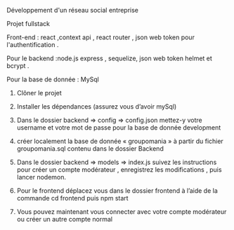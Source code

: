 Développement d'un réseau social entreprise 

Projet fullstack  

Front-end : react ,context api , react router , json web token pour l'authentification . 

Pour le backend :node.js express , sequelize, json web token helmet et bcrypt . 

Pour la base de donnée : MySql

1) Clôner le projet 

2) Installer les dépendances (assurez vous d’avoir mySql)

3) Dans le dossier backend => config => config.json mettez-y votre username et votre mot de passe pour la base de donnée development

4) créer localement la base de donnée « groupomania » à partir du fichier groupomania.sql contenu dans le dossier Backend

5) Dans le dossier backend => models => index.js suivez les instructions pour créer un compte modérateur , enregistrez les modifications , puis lancer nodemon. 

6) Pour le frontend déplacez vous dans le dossier frontend à l’aide de la commande cd frontend puis npm start 

7) Vous pouvez maintenant vous connecter avec votre compte modérateur ou créer un autre compte normal
